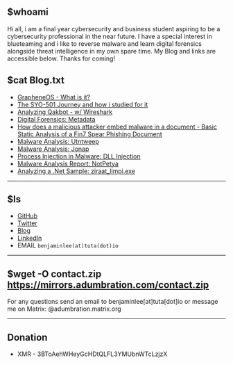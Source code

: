 ## $whoami

Hi all, i am a final year cybersecurity and business student aspiring to be a cybersecurity professional in the near future. I have a special interest in blueteaming and i like to reverse malware and learn digital forensics alongside threat intelligence in my own spare time. My Blog and links are accessible below. Thanks for coming!

## $cat Blog.txt
* [GrapheneOS - What is it?](https://adumbration-25713.medium.com/grapheneos-what-is-it-1489ad6f4b6d)
* [The SYO-501 Journey and how i studied for it](https://adumbration-25713.medium.com/the-syo-501-journey-and-how-i-studied-for-it-1aa2c65e2879)
* [Analyzing Qakbot - w/ Wireshark](https://adumbration-25713.medium.com/analyzing-qakbot-w-wireshark-6255af5a1ace)
* [Digital Forensics: Metadata](https://adumbrati0n.medium.com/digital-forensics-metadata-3d1b0417857e)
* [How does a malicious attacker embed malware in a document - Basic Static Analysis of a Fin7 Spear Phishing Document](https://adumbrati0n.medium.com/how-does-a-malicious-attacker-embed-malware-in-a-document-and-fool-a-victim-to-infect-their-pc-f3dc58bdb288)
* [Malware Analysis: Utntweep](https://adumbrati0n.medium.com/malware-analysis-utntweep-9075b13bf4cc)
* [Malware Analysis: Jonap](https://adumbrati0n.medium.com/malware-analysis-jonap-806a31c0de72)
* [Process Injection in Malware: DLL Injection](https://adumbrati0n.medium.com/process-injection-in-malware-6fbb1dfb6210)
* [Malware Analysis Report: NotPetya](https://adumbrati0n.medium.com/malware-analysis-report-notpetya-c998b1c00d86)
* [Analyzing a .Net Sample: ziraat_limpi.exe](https://adumbrati0n.medium.com/analyzing-a-net-sample-ziraat-limpi-exe-4c11a4ae71ba)

* * *

## $ls 
* [GitHub](https://github.com/Adumbrati0n)
* [Twitter](https://twitter.com/ADUMBRATION_)
* [Blog](https://adumbrati0n.medium.com/)
* [LinkedIn](https://au.linkedin.com/in/benjamin-l-03b4a0156?trk=public_profile_similar-profiles_profile-result-card_result-card_full-click)
* EMAIL `benjaminlee(at)tuta(dot)io`

* * *

## $wget -O contact.zip https://mirrors.adumbration.com/contact.zip

For any questions send an email to benjaminlee[at]tuta[dot]io 
or message me on Matrix: @adumbration.matrix.org
* * *

## Donation
* XMR - 3BToAehWHeyGcHDtQLFL3YMUbnWTcLzjzX 

